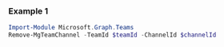 ### Example 1
``` powershell
Import-Module Microsoft.Graph.Teams
Remove-MgTeamChannel -TeamId $teamId -ChannelId $channelId
```
